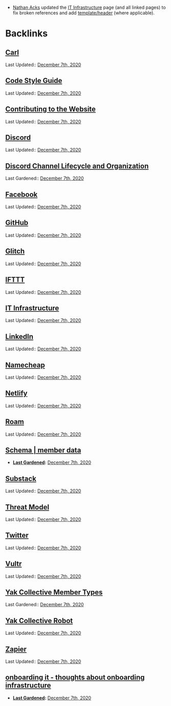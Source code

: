 - [Nathan Acks](<Nathan Acks.md>) updated the [IT Infrastructure](<IT Infrastructure.md>) page (and all linked pages) to fix broken references and add [template/header](<template/header.md>) (where applicable).

# Backlinks
## [Carl](<Carl.md>)
Last Updated:: [December 7th, 2020](<December 7th, 2020.md>)

## [Code Style Guide](<Code Style Guide.md>)
Last Updated:: [December 7th, 2020](<December 7th, 2020.md>)

## [Contributing to the Website](<Contributing to the Website.md>)
Last Updated:: [December 7th, 2020](<December 7th, 2020.md>)

## [Discord](<Discord.md>)
Last Updated:: [December 7th, 2020](<December 7th, 2020.md>)

## [Discord Channel Lifecycle and Organization](<Discord Channel Lifecycle and Organization.md>)
Last Gardened:: [December 7th, 2020](<December 7th, 2020.md>)

## [Facebook](<Facebook.md>)
Last Updated:: [December 7th, 2020](<December 7th, 2020.md>)

## [GitHub](<GitHub.md>)
Last Updated:: [December 7th, 2020](<December 7th, 2020.md>)

## [Glitch](<Glitch.md>)
Last Updated:: [December 7th, 2020](<December 7th, 2020.md>)

## [IFTTT](<IFTTT.md>)
Last Updated:: [December 7th, 2020](<December 7th, 2020.md>)

## [IT Infrastructure](<IT Infrastructure.md>)
Last Updated:: [December 7th, 2020](<December 7th, 2020.md>)

## [LinkedIn](<LinkedIn.md>)
Last Updated:: [December 7th, 2020](<December 7th, 2020.md>)

## [Namecheap](<Namecheap.md>)
Last Updated:: [December 7th, 2020](<December 7th, 2020.md>)

## [Netlify](<Netlify.md>)
Last Updated:: [December 7th, 2020](<December 7th, 2020.md>)

## [Roam](<Roam.md>)
Last Updated:: [December 7th, 2020](<December 7th, 2020.md>)

## [Schema | member data](<Schema | member data.md>)
- **[Last Gardened](<Last Gardened.md>):** [December 7th, 2020](<December 7th, 2020.md>)

## [Substack](<Substack.md>)
Last Updated:: [December 7th, 2020](<December 7th, 2020.md>)

## [Threat Model](<Threat Model.md>)
Last Updated:: [December 7th, 2020](<December 7th, 2020.md>)

## [Twitter](<Twitter.md>)
Last Updated:: [December 7th, 2020](<December 7th, 2020.md>)

## [Vultr](<Vultr.md>)
Last Updated:: [December 7th, 2020](<December 7th, 2020.md>)

## [Yak Collective Member Types](<Yak Collective Member Types.md>)
Last Gardened:: [December 7th, 2020](<December 7th, 2020.md>)

## [Yak Collective Robot](<Yak Collective Robot.md>)
Last Updated:: [December 7th, 2020](<December 7th, 2020.md>)

## [Zapier](<Zapier.md>)
Last Updated:: [December 7th, 2020](<December 7th, 2020.md>)

## [onboarding it - thoughts about onboarding infrastructure](<onboarding it - thoughts about onboarding infrastructure.md>)
- **[Last Gardened](<Last Gardened.md>):** [December 7th, 2020](<December 7th, 2020.md>)

